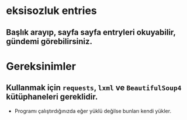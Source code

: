 # eksisozluk entries
## Başlık arayıp, sayfa sayfa entryleri okuyabilir, gündemi görebilirsiniz.
# Gereksinimler
## Kullanmak için `requests`, `lxml` ve `BeautifulSoup4` kütüphaneleri gereklidir.
- Programı çalıştırdığınızda eğer yüklü değilse bunları kendi yükler.
